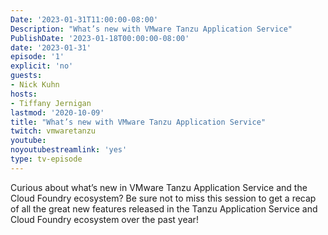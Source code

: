 ```yaml
---
Date: '2023-01-31T11:00:00-08:00'
Description: "What’s new with VMware Tanzu Application Service"
PublishDate: '2023-01-18T00:00:00-08:00'
date: '2023-01-31'
episode: '1'
explicit: 'no'
guests:
- Nick Kuhn
hosts:
- Tiffany Jernigan
lastmod: '2020-10-09'
title: "What’s new with VMware Tanzu Application Service"
twitch: vmwaretanzu
youtube: 
noyoutubestreamlink: 'yes'
type: tv-episode
---
```


Curious about what’s new in VMware Tanzu Application Service and the Cloud Foundry ecosystem? Be sure not to miss this session to get a recap of all the great new features released in the Tanzu Application Service and Cloud Foundry ecosystem over the past year!
